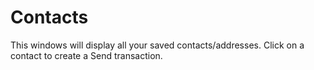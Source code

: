 # Contacts

This windows will display all your saved contacts/addresses. Click on a contact to create a Send transaction.
